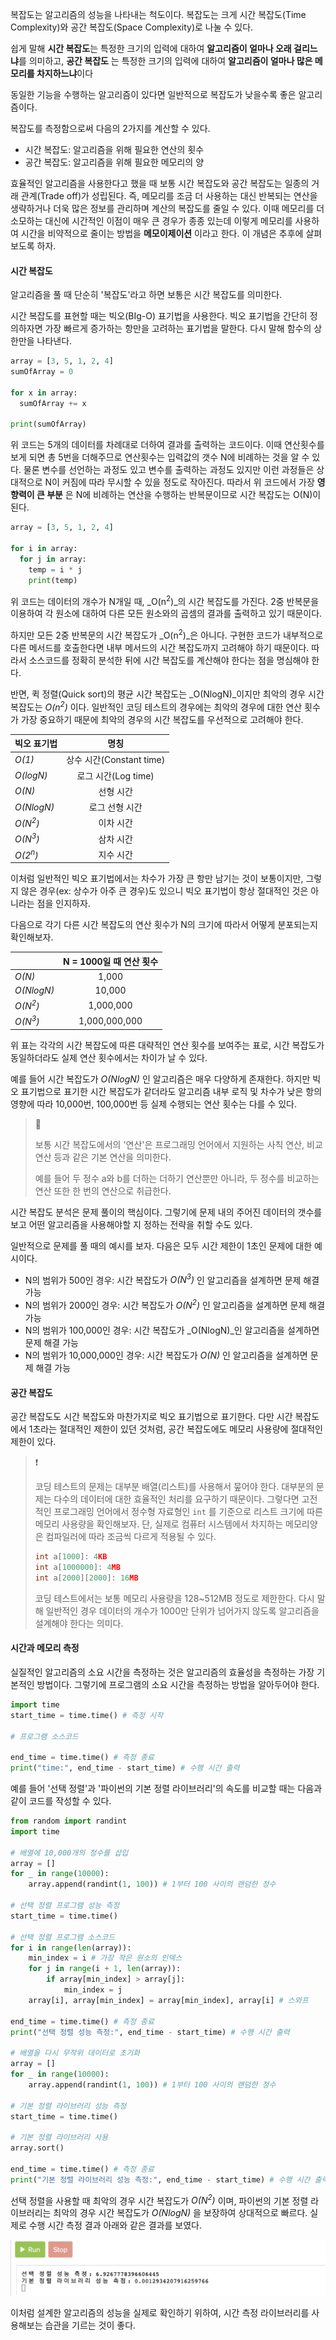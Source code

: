 복잡도는 알고리즘의 성능을 나타내는 척도이다. 복잡도는 크게 시간 복잡도(Time Complexity)와 공간 복잡도(Space Complexity)로 나눌 수 있다.

쉽게 말해 **시간 복잡도**는 특정한 크기의 입력에 대하여 **알고리즘이 얼마나 오래 걸리느냐**를 의미하고, **공간 복잡도** 는 특정한 크기의 입력에 대하여 **알고리즘이 얼마나 많은 메모리를 차지하느냐**이다

동일한 기능을 수행하는 알고리즘이 있다면 일반적으로 복잡도가 낮을수록 좋은 알고리즘이다.

복잡도를 측정함으로써 다음의 2가지를 계산할 수 있다.

- 시간 복잡도: 알고리즘을 위해 필요한 연산의 횟수
- 공간 복잡도: 알고리즘을 위해 필요한 메모리의 양

효율적인 알고리즘을 사용한다고 했을 때 보통 시간 복잡도와 공간 복잡도는 일종의 거래 관계(Trade off)가 성립된다. 즉, 메모리를 조금 더 사용하는 대신 반복되는 연산을 생략하거나 더욱 많은 정보를 관리하며 계산의 복잡도를 줄일 수 있다. 이때 메모리를 더 소모하는 대신에 시간적인 이점이 매우 큰 경우가 종종 있는데 이렇게 메모리를 사용하여 시간을 비약적으로 줄이는 방법을 **메모이제이션** 이라고 한다. 이 개념은 추후에 살펴보도록 하자.

#### 시간 복잡도

알고리즘을 풀 때 단순히 '복잡도'라고 하면 보통은 시간 복잡도를 의미한다.

시간 복잡도를 표현할 때는 빅오(BIg-O) 표기법을 사용한다. 빅오 표기법을 간단히 정의하자면 가장 빠르게 증가하는 항만을 고려하는 표기법을 말한다. 다시 말해 함수의 상한만을 나타낸다.



```python
array = [3, 5, 1, 2, 4]
sumOfArray = 0

for x in array:
  sumOfArray += x
  
print(sumOfArray)
```

위 코드는 5개의 데이터를 차례대로 더하여 결과를 출력하는 코드이다. 이때 연산횟수를 보게 되면 총 5번을 더해주므로 연산횟수는 입력값의 갯수 N에 비례하는 것을 알 수 있다. 물론 변수를 선언하는 과정도 있고 변수를 출력하는 과정도 있지만 이런 과정들은 상대적으로 N이 커짐에 따라 무시할 수 있을 정도로 작아진다. 따라서 위 코드에서 가장 **영향력이 큰 부분** 은 N에 비례하는 연산을 수행하는 반복문이므로 시간 복잡도는 O(N)이 된다.



```python
array = [3, 5, 1, 2, 4]

for i in array:
  for j in array:
    temp = i * j
    print(temp)
```

위 코드는 데이터의 개수가 N개일 때, _O(n<sup>2</sup>)_의 시간 복잡도를 가진다. 2중 반복문을 이용하여 각 원소에 대하여 다른 모든 원소와의 곱셈의 결과를 출력하고 있기 때문이다.

하지만 모든 2중 반복문의 시간 복잡도가 _O(n<sup>2</sup>)_은 아니다. 구현한 코드가 내부적으로 다른 메서드를 호출한다면 내부 메서드의 시간 복잡도까지 고려해야 하기 때문이다. 따라서 소스코드를 정확히 분석한 뒤에 시간 복잡도를 계산해야 한다는 점을 명심해야 한다.

반면, 퀵 정렬(Quick sort)의 평균 시간 복잡도는 _O(NlogN)_이지만 최악의 경우 시간 복잡도는 _O(n<sup>2</sup>)_ 이다. 일반적인 코딩 테스트의 경우에는 최악의 경우에 대한 연산 횟수가 가장 중요하기 때문에 최악의 경우의 시간 복잡도를 우선적으로 고려해야 한다.

| 빅오 표기법        |           명칭           |
| ------------------ | :----------------------: |
| _O(1)_             | 상수 시간(Constant time) |
| _O(logN)_          |   로그 시간(Log time)    |
| _O(N)_             |        선형 시간         |
| _O(NlogN)_         |      로그 선형 시간      |
| _O(N<sup>2</sup>)_ |        이차 시간         |
| _O(N<sup>3</sup>)_ |        삼차 시간         |
| _O(2<sup>n</sup>)_ |        지수 시간         |

이처럼 일반적인 빅오 표기법에서는 차수가 가장 큰 항만 남기는 것이 보통이지만, 그렇지 않은 경우(ex: 상수가 아주 큰 경우)도 있으니 빅오 표기법이 항상 절대적인 것은 아니라는 점을 인지하자.

다음으로 각기 다른 시간 복잡도의 연산 횟수가 N의 크기에 따라서 어떻게 분포되는지 확인해보자.

|                    | N = 1000일 때 연산 횟수 |
| ------------------ | :---------------------: |
| _O(N)_             |          1,000          |
| _O(NlogN)_         |         10,000          |
| _O(N<sup>2</sup>)_ |        1,000,000        |
| _O(N<sup>3</sup>)_ |      1,000,000,000      |

위 표는 각각의 시간 복잡도에 따른 대략적인 연산 횟수를 보여주는 표로, 시간 복잡도가 동일하더라도 실제 연산 횟수에서는 차이가 날 수 있다. 

예를 들어 시간 복잡도가 _O(NlogN)_ 인 알고리즘은 매우 다양하게 존재한다. 하지만 빅오 표기법으로 표기한 시간 복잡도가 같더라도 알고리즘 내부 로직 및 차수가 낮은 항의 영향에 따라 10,000번, 100,000번 등 실제 수행되는 연산 횟수는 다를 수 있다.

> 💬
>
> 보통 시간 복잡도에서의 '연산'은 프로그래밍 언어에서 지원하는 사칙 연산, 비교 연산 등과 같은 기본 연산을 의미한다.
>
> 예를 들어 두 정수 a와 b를 더하는 더하기 연산뿐만 아니라, 두 정수를 비교하는 연산 또한 한 번의 연산으로 취급한다.

시간 복잡도 분석은 문제 풀이의 핵심이다. 그렇기에 문제 내의 주어진 데이터의 갯수를 보고 어떤 알고리즘을 사용해야할 지 정하는 전략을 취할 수도 있다.

일반적으로 문제를 풀 때의 예시를 보자. 다음은 모두 시간 제한이 1초인 문제에 대한 예시이다. 

- N의 범위가 500인 경우: 시간 복잡도가 _O(N<sup>3</sup>)_ 인 알고리즘을 설계하면 문제 해결 가능
- N의 범위가 2000인 경우: 시간 복잡도가 _O(N<sup>2</sup>)_ 인 알고리즘을 설계하면 문제 해결 가능
- N의 범위가 100,000인 경우: 시간 복잡도가 _O(NlogN)_인 알고리즘을 설계하면 문제 해결 가능
- N의 범위가 10,000,000인 경우: 시간 복잡도가 _O(N)_ 인 알고리즘을 설계하면 문제 해결 가능



#### 공간 복잡도

공간 복잡도도 시간 복잡도와 마찬가지로 빅오 표기법으로 표기한다. 다만 시간 복잡도에서 1초라는 절대적인 제한이 있던 것처럼, 공간 복잡도에도 메모리 사용량에 절대적인 제한이 있다.

> ❗️
>
> 코딩 테스트의 문제는 대부분 배열(리스트)를 사용해서 뭎어야 한다. 대부분의 문제는 다수의 데이터에 대한 효율적인 처리를 요구하기 때문이다. 그렇다면 고전적인 프로그래밍 언어에서 정수형 자료형인 `int` 를 기준으로 리스트 크기에 따른 메모리 사용량을 확인해보자. 단, 실제로 컴퓨터 시스템에서 차지하는 메모리양은 컴파일러에 따라 조금씩 다르게 적용될 수 있다.
>
> ```c
> int a[1000]: 4KB
> int a[1000000]: 4MB
> int a[2000][2000]: 16MB
> ```
>
> 코딩 테스트에서는 보통 메모리 사용량을 128~512MB 정도로 제한한다. 다시 말해 일반적인 경우 데이터의 개수가 1000만 단위가 넘어가지 않도록 알고리즘을 설계해야 한다는 의미다. 



#### 시간과 메모리 측정

실질적인 알고리즘의 소요 시간을 측정하는 것은 알고리즘의 효율성을 측정하는 가장 기본적인 방법이다. 그렇기에 프로그램의 소요 시간을 측정하는 방법을 알아두어야 한다.

```python
import time
start_time = time.time() # 측정 시작

# 프로그램 소스코드

end_time = time.time() # 측정 종료
print("time:", end_time - start_time) # 수행 시간 출력
```



예를 들어 '선택 정렬'과 '파이썬의 기본 정렬 라이브러리'의 속도를 비교할 때는 다음과 같이 코드를 작성할 수 있다.

```python
from random import randint
import time

# 배열에 10,000개의 정수를 삽입
array = []
for _ in range(10000):
    array.append(randint(1, 100)) # 1부터 100 사이의 랜덤한 정수

# 선택 정렬 프로그램 성능 측정
start_time = time.time()

# 선택 정렬 프로그램 소스코드
for i in range(len(array)):
    min_index = i # 가장 작은 원소의 인덱스
    for j in range(i + 1, len(array)):
        if array[min_index] > array[j]:
            min_index = j
    array[i], array[min_index] = array[min_index], array[i] # 스와프

end_time = time.time() # 측정 종료
print("선택 정렬 성능 측정:", end_time - start_time) # 수행 시간 출력

# 배열을 다시 무작위 데이터로 초기화
array = []
for _ in range(10000):
    array.append(randint(1, 100)) # 1부터 100 사이의 랜덤한 정수

# 기본 정렬 라이브러리 성능 측정
start_time = time.time()

# 기본 정렬 라이브러리 사용
array.sort()

end_time = time.time() # 측정 종료
print("기본 정렬 라이브러리 성능 측정:", end_time - start_time) # 수행 시간 출력
```

선택 정렬을 사용할 때 최악의 경우 시간 복잡도가 _O(N<sup>2</sup>)_ 이며, 파이썬의 기본 정렬 라이브러리는 최악의 경우 시간 복잡도가 _O(NlogN)_ 을 보장하여 상대적으로 빠르다. 실제로 수행 시간 측정 결과 아래와 같은 결과를 보였다.

<img src="../images/1-1.png" />

이처럼 설계한 알고리즘의 성능을 실제로 확인하기 위하여, 시간 측정 라이브러리를 사용해보는 습관을 기르는 것이 좋다.